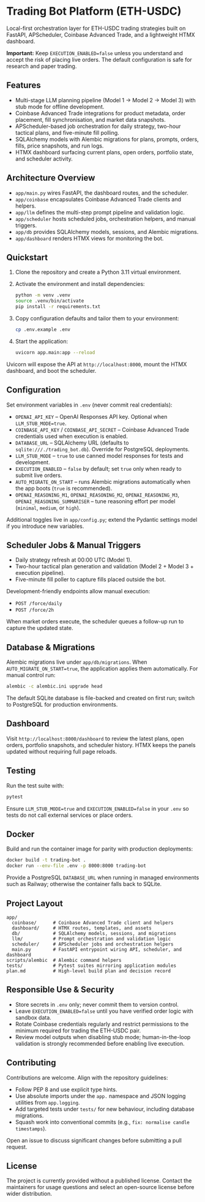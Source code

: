 # Trading Bot Platform (ETH-USDC)

Local-first orchestration layer for ETH-USDC trading strategies built on FastAPI, APScheduler, Coinbase Advanced Trade, and a lightweight HTMX dashboard.

**Important:** Keep `EXECUTION_ENABLED=false` unless you understand and accept the risk of placing live orders. The default configuration is safe for research and paper trading.

## Features

- Multi-stage LLM planning pipeline (Model 1 → Model 2 → Model 3) with stub mode for offline development.
- Coinbase Advanced Trade integrations for product metadata, order placement, fill synchronisation, and market data snapshots.
- APScheduler-based job orchestration for daily strategy, two-hour tactical plans, and five-minute fill polling.
- SQLAlchemy models with Alembic migrations for plans, prompts, orders, fills, price snapshots, and run logs.
- HTMX dashboard surfacing current plans, open orders, portfolio state, and scheduler activity.

## Architecture Overview

- `app/main.py` wires FastAPI, the dashboard routes, and the scheduler.
- `app/coinbase` encapsulates Coinbase Advanced Trade clients and helpers.
- `app/llm` defines the multi-step prompt pipeline and validation logic.
- `app/scheduler` hosts scheduled jobs, orchestration helpers, and manual triggers.
- `app/db` provides SQLAlchemy models, sessions, and Alembic migrations.
- `app/dashboard` renders HTMX views for monitoring the bot.

## Quickstart

1. Clone the repository and create a Python 3.11 virtual environment.
2. Activate the environment and install dependencies:

   ```bash
   python -m venv .venv
   source .venv/bin/activate
   pip install -r requirements.txt
   ```

3. Copy configuration defaults and tailor them to your environment:

   ```bash
   cp .env.example .env
   ```

4. Start the application:

   ```bash
   uvicorn app.main:app --reload
   ```

Uvicorn will expose the API at `http://localhost:8000`, mount the HTMX dashboard, and boot the scheduler.

## Configuration

Set environment variables in `.env` (never commit real credentials):

- `OPENAI_API_KEY` – OpenAI Responses API key. Optional when `LLM_STUB_MODE=true`.
- `COINBASE_API_KEY` / `COINBASE_API_SECRET` – Coinbase Advanced Trade credentials used when execution is enabled.
- `DATABASE_URL` – SQLAlchemy URL (defaults to `sqlite:///./trading_bot.db`). Override for PostgreSQL deployments.
- `LLM_STUB_MODE` – `true` to use canned model responses for tests and development.
- `EXECUTION_ENABLED` – `false` by default; set `true` only when ready to submit live orders.
- `AUTO_MIGRATE_ON_START` – runs Alembic migrations automatically when the app boots (`true` is recommended).
- `OPENAI_REASONING_M1`, `OPENAI_REASONING_M2`, `OPENAI_REASONING_M3`, `OPENAI_REASONING_SUMMARISER` – tune reasoning effort per model (`minimal`, `medium`, or `high`).

Additional toggles live in `app/config.py`; extend the Pydantic settings model if you introduce new variables.

## Scheduler Jobs & Manual Triggers

- Daily strategy refresh at 00:00 UTC (Model 1).
- Two-hour tactical plan generation and validation (Model 2 + Model 3 + execution pipeline).
- Five-minute fill poller to capture fills placed outside the bot.

Development-friendly endpoints allow manual execution:

- `POST /force/daily`
- `POST /force/2h`

When market orders execute, the scheduler queues a follow-up run to capture the updated state.

## Database & Migrations

Alembic migrations live under `app/db/migrations`. When `AUTO_MIGRATE_ON_START=true`, the application applies them automatically. For manual control run:

```bash
alembic -c alembic.ini upgrade head
```

The default SQLite database is file-backed and created on first run; switch to PostgreSQL for production environments.

## Dashboard

Visit `http://localhost:8000/dashboard` to review the latest plans, open orders, portfolio snapshots, and scheduler history. HTMX keeps the panels updated without requiring full page reloads.

## Testing

Run the test suite with:

```bash
pytest
```

Ensure `LLM_STUB_MODE=true` and `EXECUTION_ENABLED=false` in your `.env` so tests do not call external services or place orders.

## Docker

Build and run the container image for parity with production deployments:

```bash
docker build -t trading-bot .
docker run --env-file .env -p 8000:8000 trading-bot
```

Provide a PostgreSQL `DATABASE_URL` when running in managed environments such as Railway; otherwise the container falls back to SQLite.

## Project Layout

```
app/
  coinbase/      # Coinbase Advanced Trade client and helpers
  dashboard/     # HTMX routes, templates, and assets
  db/            # SQLAlchemy models, sessions, and migrations
  llm/           # Prompt orchestration and validation logic
  scheduler/     # APScheduler jobs and orchestration helpers
  main.py        # FastAPI entrypoint wiring API, scheduler, and dashboard
scripts/alembic  # Alembic command helpers
tests/           # Pytest suites mirroring application modules
plan.md          # High-level build plan and decision record
```

## Responsible Use & Security

- Store secrets in `.env` only; never commit them to version control.
- Leave `EXECUTION_ENABLED=false` until you have verified order logic with sandbox data.
- Rotate Coinbase credentials regularly and restrict permissions to the minimum required for trading the ETH-USDC pair.
- Review model outputs when disabling stub mode; human-in-the-loop validation is strongly recommended before enabling live execution.

## Contributing

Contributions are welcome. Align with the repository guidelines:

- Follow PEP 8 and use explicit type hints.
- Use absolute imports under the `app.` namespace and JSON logging utilities from `app.logging`.
- Add targeted tests under `tests/` for new behaviour, including database migrations.
- Squash work into conventional commits (e.g., `fix: normalise candle timestamps`).

Open an issue to discuss significant changes before submitting a pull request.

## License

The project is currently provided without a published license. Contact the maintainers for usage questions and select an open-source license before wider distribution.
